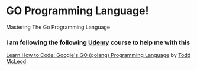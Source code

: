 # GO Programming Language!
Mastering The Go Programming Language

<h3> I am following the following <a href="https://www.udemy.com/">Udemy</a> course to help me with this</h3>
<a href="https://www.udemy.com/course/learn-how-to-code/">Learn How to Code: Google's GO (golang) Programming Language</a>
by <a href="https://twitter.com/Todd_McLeod">Todd McLeod</a>

